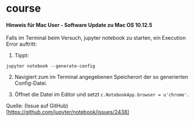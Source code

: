 # course

#### Hinweis für Mac User - Software Update zu Mac OS 10.12.5

Falls im Terminal beim Versuch, jupyter notebook zu starten, ein Execution Error auftritt: 

1. Tippt:

```jupyter notebook --generate-config```

2. Navigiert zum im Terminal angegebenen Speicherort der so generierten Config-Datei.

3. Öffnet die Datei im Editor und setzt ```c.NotebookApp.browser = u'chrome'```.


Quelle: (Issue auf GitHub)[https://github.com/jupyter/notebook/issues/2438]